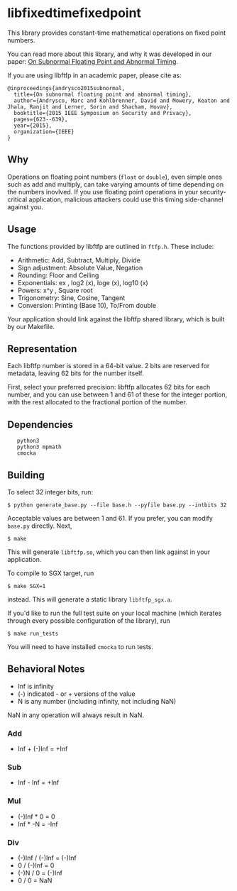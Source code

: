 # libfixedtimefixedpoint

This library provides constant-time mathematical operations on fixed point numbers.

You can read more about this library, and why it was developed in our
paper: [On Subnormal Floating Point and Abnormal Timing](https://people.eecs.berkeley.edu/~dkohlbre/papers/subnormal.pdf).

If you are using libftfp in an academic paper, please cite as:

```
@inproceedings{andrysco2015subnormal,
  title={On subnormal floating point and abnormal timing},
  author={Andrysco, Marc and Kohlbrenner, David and Mowery, Keaton and Jhala, Ranjit and Lerner, Sorin and Shacham, Hovav},
  booktitle={2015 IEEE Symposium on Security and Privacy},
  pages={623--639},
  year={2015},
  organization={IEEE}
}
```


## Why

Operations on floating point numbers (`float` or `double`), even simple ones
such as add and multiply, can take varying amounts of time depending on the
numbers inovlved. If you use floating point operations in your security-critical
application, malicious attackers could use this timing side-channel against you.

## Usage

The functions provided by libftfp are outlined in `ftfp.h`. These include:

  * Arithmetic: Add, Subtract, Multiply, Divide
  * Sign adjustment: Absolute Value, Negation
  * Rounding: Floor and Ceiling
  * Exponentials: ex , log2 (x), loge (x), log10 (x)
  * Powers: x^y , Square root
  * Trigonometry: Sine, Cosine, Tangent
  * Conversion: Printing (Base 10), To/From double

Your application should link against the libftfp shared library, which is built
by our Makefile.

## Representation

Each libftfp number is stored in a 64-bit value. 2 bits are reserved for
metadata, leaving 62 bits for the number itself.

First, select your preferred precision: libftfp allocates 62 bits for each
number, and you can use between 1 and 61 of these for the integer portion, with
the rest allocated to the fractional portion of the number.


## Dependencies

```
   python3
   python3 mpmath
   cmocka
```

## Building

To select 32 integer bits, run:

    $ python generate_base.py --file base.h --pyfile base.py --intbits 32

Acceptable values are between 1 and 61. If you prefer, you can modify `base.py`
directly. Next,

    $ make

This will generate `libftfp.so`, which you can then link against in your
application.

To compile to SGX target, run

    $ make SGX=1

instead. This will generate a static library `libftfp_sgx.a`.

If you'd like to run the full test suite on your local machine (which iterates
through every possible configuration of the library), run

    $ make run_tests

You will need to have installed `cmocka` to run tests.

## Behavioral Notes
 * Inf is infinity
 * (-) indicated - or + versions of the value
 * N is any number (including infinity, not including NaN)

NaN in any operation will always result in NaN.

### Add
 * Inf + (-)Inf = +Inf

### Sub
 * Inf - Inf = +Inf

### Mul
 * (-)Inf * 0 = 0
 * Inf * -N = -Inf

### Div
 * (-)Inf / (-)Inf = (-)Inf
 * 0 / (-)Inf = 0
 * (-)N / 0 = (-)Inf
 * 0 / 0 = NaN
